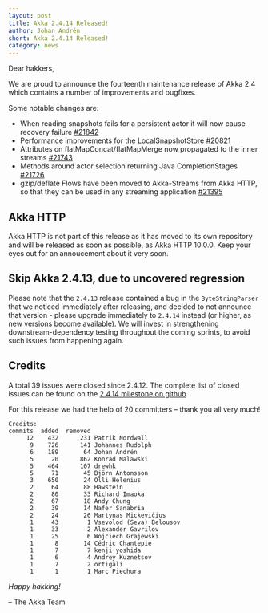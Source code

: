 ```yaml
---
layout: post
title: Akka 2.4.14 Released!
author: Johan Andrén
short: Akka 2.4.14 Released!
category: news
---
```


Dear hakkers,


We are proud to announce the fourteenth maintenance release of Akka 2.4 which contains a number of improvements and bugfixes.

Some notable changes are:

 * When reading snapshots fails for a persistent actor it will now cause recovery failure [#21842](https://github.com/akka/akka/issues/21842)
 * Performance improvements for the LocalSnapshotStore [#20821](https://github.com/akka/akka/issues/20821)
 * Attributes on flatMapConcat/flatMapMerge now propagated to the inner streams [#21743](https://github.com/akka/akka/issues/21743)
 * Methods around actor selection returning Java CompletionStages [#21726](https://github.com/akka/akka/issues/21726)
 * gzip/deflate Flows have been moved to Akka-Streams from Akka HTTP, so that they can be used in any streaming application [#21395](https://github.com/akka/akka/issues/21395)


## Akka HTTP 

Akka HTTP is not part of this release as it has moved to its own repository and will be released as soon as possible, as Akka HTTP 10.0.0.
Keep your eyes out for an annoucement about it very soon.

## Skip Akka 2.4.13, due to uncovered regression

Please note that the `2.4.13` release contained a bug in the `ByteStringParser` that we noticed immediately after releasing, and decided to not announce that version - please upgrade immediately to `2.4.14` instead (or higher, as new versions become available). We will invest in strengthening downstream-dependency testing throughout the coming sprints, to avoid such issues from happening again.

## Credits
A total 39 issues were closed since 2.4.12.
The complete list of closed issues can be found on the [2.4.14 milestone on github](https://github.com/akka/akka/milestone/99?closed=1).

For this release we had the help of 20 committers – thank you all very much!

~~~
Credits:
commits  added  removed
     12    432      231 Patrik Nordwall
      9    726      141 Johannes Rudolph
      6    189       64 Johan Andrén
      5     20      862 Konrad Malawski
      5    464      107 drewhk
      5     71       45 Björn Antonsson
      3    650       24 Olli Helenius
      2     64       88 Hawstein
      2     80       33 Richard Imaoka
      2     67       18 Andy Chung
      2     39       14 Nafer Sanabria
      2     24       26 Martynas Mickevičius
      1     43        1 Vsevolod (Seva) Belousov
      1     33        2 Alexander Gavrilov
      1     25        6 Wojciech Grajewski
      1      8       14 Cédric Chantepie
      1      7        7 kenji yoshida
      1      6        4 Andrey Kuznetsov
      1      7        2 ortigali
      1      1        1 Marc Piechura
~~~

*Happy hakking!*

– The Akka Team
